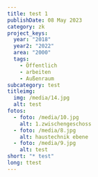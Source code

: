 ```yaml
---
title: test 1
publishDate: 08 May 2023
category: zk
project_keys:
  year: "2018"
  year2: "2022"
  area: "2000"
  tags:
    - Öffentlich
    - arbeiten
    - Außenraum
subcategory: test
titleimg:
  img: /media/14.jpg
  alt: test
fotos:
  - foto: /media/10.jpg
    alt: 1.zwischengeschoss
  - foto: /media/8.jpg
    alt: haustechnik ebene
  - foto: /media/9.jpg
    alt: test
short: "* test"
long: ttest
---
```

